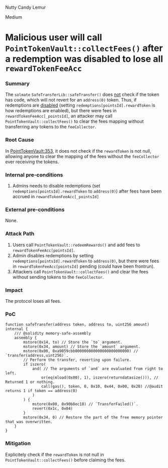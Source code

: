 Nutty Candy Lemur

Medium

# Malicious user will call `PointTokenVault::collectFees()` after a redemption was disabled to lose all `rewardTokenFeeAcc`

### Summary

The `solmate` `SafeTransferLib::safeTransfer()` does [not](https://github.com/transmissions11/solmate/blob/main/src/utils/SafeTransferLib.sol#L85) check if the token has code, which will not revert for an `address(0)` token. Thus, if redemptions are [disabled](https://github.com/sherlock-audit/2024-07-sense-points-marketplace/blob/main/point-tokenization-vault/contracts/PointTokenVault.sol#L312) (setting `redemptions[pointsId].rewardToken` is how redemptions are enabled), but there were fees in `rewardTokenFeeAcc[_pointsId]`, an attacker may call `PointTokenVault::collectFees()` to clear the fees mapping without transferring any tokens to the `feeCollector`.

### Root Cause

In [PointTokenVault:353](https://github.com/sherlock-audit/2024-07-sense-points-marketplace/blob/main/point-tokenization-vault/contracts/PointTokenVault.sol#L353), it does not check if the `rewardToken` is not null, allowing anyone to clear the mapping of the fees without the `feeCollector` ever receiving the tokens.

### Internal pre-conditions

1. Admins needs to disable redemptions (set `redemptions[pointsId].rewardToken` to `address(0)`) after fees have been accrued in `rewardTokenFeeAcc[_pointsId]`

### External pre-conditions

None.

### Attack Path

1. Users call `PointTokenVault::redeemRewards()` and add fees to `rewardTokenFeeAcc[pointsId]`.
2. Admin disables redemptions by setting `redemptions[pointsId].rewardToken` to `address(0)`, but there were fees in `rewardTokenFeeAcc[pointsId]` pending (could have been frontrun).
3. Attackers call `PointTokenVault::collectFees()` and clear the fees without sending tokens to the `feeCollector`.

### Impact

The protocol loses all fees.

### PoC

```solidity
function safeTransfer(address token, address to, uint256 amount) internal {
    /// @solidity memory-safe-assembly
    assembly {
        mstore(0x14, to) // Store the `to` argument.
        mstore(0x34, amount) // Store the `amount` argument.
        mstore(0x00, 0xa9059cbb000000000000000000000000) // `transfer(address,uint256)`.
        // Perform the transfer, reverting upon failure.
        if iszero(
            and( // The arguments of `and` are evaluated from right to left.
                or(eq(mload(0x00), 1), iszero(returndatasize())), // Returned 1 or nothing.
                call(gas(), token, 0, 0x10, 0x44, 0x00, 0x20) //@audit returns 1 if token == address(0)
            )
        ) {
            mstore(0x00, 0x90b8ec18) // `TransferFailed()`.
            revert(0x1c, 0x04)
        }
        mstore(0x34, 0) // Restore the part of the free memory pointer that was overwritten.
    }
}
```

### Mitigation

Explicitely check if the `rewardToken` is not null in `PointTokenVault::collectFees()` before claiming the fees.